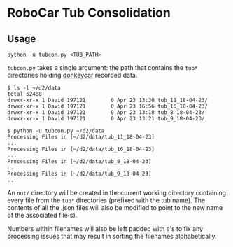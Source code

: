 # RoboCar Tub Consolidation
## Usage
`python -u tubcon.py <TUB_PATH>`

`tubcon.py` takes a single argument: the path that contains the `tub*` directories holding [donkeycar](http://www.donkeycar.com/) recorded data.

```
$ ls -l ~/d2/data
total 52488
drwxr-xr-x 1 David 197121        0 Apr 23 13:30 tub_11_18-04-23/
drwxr-xr-x 1 David 197121        0 Apr 23 16:56 tub_16_18-04-23/
drwxr-xr-x 1 David 197121        0 Apr 23 13:18 tub_8_18-04-23/
drwxr-xr-x 1 David 197121        0 Apr 23 13:21 tub_9_18-04-23/

$ python -u tubcon.py ~/d2/data
Processing Files in [~/d2/data/tub_11_18-04-23]
...
Processing Files in [~/d2/data/tub_16_18-04-23]
...
Processing Files in [~/d2/data/tub_8_18-04-23]
...
Processing Files in [~/d2/data/tub_9_18-04-23]
...
```

An `out/` directory will be created in the current working directory containing every file from the `tub*` directories (prefixed with the tub name).  The contents of all the .json files will also be modified to point to the new name of the associated file(s).

Numbers within filenames will also be left padded with `0`'s to fix any processing issues that may result in sorting the filenames alphabetically.
